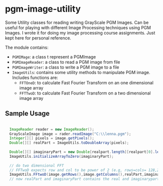 pgm-image-utility
=================

Some Utility classes for reading writing GrayScale PGM Images. Can be useful for playing with different Image Processing techniques using PGM Images. I wrote it for doing my image processing course assignments. Just kept here for personal reference.

The module contains:

 
- ```PGMIMage```: a class t represent a PGMImage
- ```PGMImageReader```: a class to read a PGM image from file
- ```PGMImageWriter```: a class to write a PGM image to a file
- ```ImageUtils```: contains some utility methods to manipulate PGM image. Includes functions are:
    - ```FFTOneD```: to calculate Fast Fourier Transform on an one dimensional image array
    - ```FFTTwoD```: to calculate Fast Fourier Transform on a two dimensional image array


Sample Usage
------------

```java
  
  ImageReader reader = new ImageReader();
  GrayScaleImage image = rader.readImage("C:\\lenna.pgm");
  Integer[][] pixels = image.getPixels();
  Double[][] realPart = ImageUtils.toDoubleArray(pixels);
  
  Double[][] imaginaryPart = new Double[realpart.length][realpart[0].length];
  ImageUtils.initializeArrayToZero(imaginaryPart);
  
  // do two dimensional FFT
  // FFTwoD expects row and col to be power of 2 (e.g, rows=cols= 128,256,512 etc)
  ImageUtils.FFtwoD(image.getRows(),image.getColumns(),realPart,imaginaryPart,-1);
  // now realPart and imaginaryPart contains the real and imaginarypart of the transformed image.\

```
